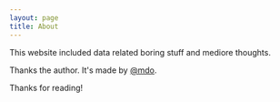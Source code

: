 ```yaml
---
layout: page
title: About
---
```


<p class="message">
  This website included data related boring stuff and mediore thoughts.<br/>
</p>

Thanks the author. It's made by [@mdo](https://twitter.com/mdo).

Thanks for reading!
